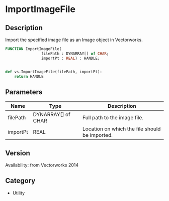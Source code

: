 # ImportImageFile

## Description
Import the specified image file as an Image object in Vectorworks.

```pascal
FUNCTION ImportImageFile(
				filePath : DYNARRAY[] of CHAR;
				importPt : REAL) : HANDLE;
```

```python

def vs.ImportImageFile(filePath, importPt):
    return HANDLE
```

## Parameters
|Name|Type|Description|
|---|---|---|
|filePath|DYNARRAY[] of CHAR|Full path to the image file.|
|importPt|REAL|Location on which the file should be imported.|

## Version
Availability: from Vectorworks 2014
## Category
* Utility

